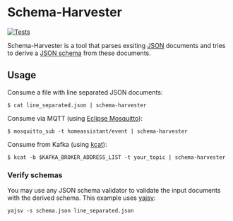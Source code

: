 Schema-Harvester
================

[![Tests](https://github.com/elmarx/schema-harvester/actions/workflows/test.yaml/badge.svg)](https://github.com/elmarx/schema-harvester/actions/workflows/test.yaml)

Schema-Harvester is a tool that parses exsiting [JSON](https://www.json.org/json-en.html) documents
and tries to derive a [JSON schema](https://json-schema.org/) from these documents.

Usage
-----

Consume a file with line separated JSON documents:

```shell
$ cat line_separated.json | schema-harvester
```

Consume via MQTT (using [Eclipse Mosquitto](https://mosquitto.org/)):

```shell
$ mosquitto_sub -t homeassistant/event | schema-harvester
```

Consume from Kafka (using [kcat](https://github.com/edenhill/kcat#readme)):

```shell
$ kcat -b $KAFKA_BROKER_ADDRESS_LIST -t your_topic | schema-harvester
```

### Verify schemas

You may use any JSON schema validator to validate the input documents with the derived schema. This
example uses [yajsv](https://github.com/neilpa/yajsv):

```shell
yajsv -s schema.json line_separated.json
```
